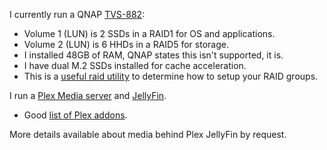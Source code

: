 I currently run a QNAP [TVS-882](https://www.qnap.com/en/product/tvs-882):
- Volume 1 (LUN) is 2 SSDs in a RAID1 for OS and applications.
- Volume 2 (LUN) is 6 HHDs in a RAID5 for storage.
- I installed 48GB of RAM, QNAP states this isn't supported, it is.
- I have dual M.2 SSDs installed for cache acceleration.
- This is a [useful raid utility](https://www.raid-calculator.com/default.aspx) to determine how to setup your RAID groups.

I run a [Plex Media server](https://www.plex.tv/media-server-downloads/?cat=nas&plat=qnap) and [JellyFin](https://github.com/pdulvp/jellyfin-qnap/blob/master/README.md).
- Good [list of Plex addons](https://www.reddit.com/r/PleX/comments/1bwfffx/must_have_plex_addons/?rdt=52382).

More details available about media behind Plex JellyFin by request.
